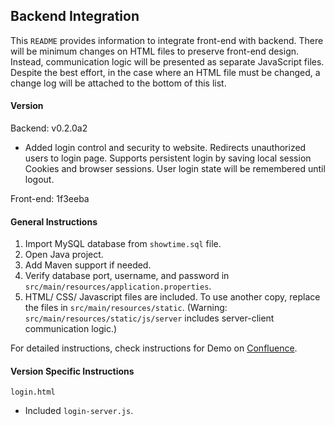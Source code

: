 ## Backend Integration
This `README` provides information to integrate front-end with backend. 
There will be minimum changes on HTML files to preserve front-end design. 
Instead, communication logic will be presented as separate JavaScript files. 
Despite the best effort, in the case where an HTML file must be changed, 
a change log will be attached to the bottom of this list.

#### Version
Backend: v0.2.0a2
- Added login control and security to website. 
  Redirects unauthorized users to login page.
  Supports persistent login by saving local session Cookies and browser sessions. 
  User login state will be remembered until logout.

Front-end: 1f3eeba

#### General Instructions
1. Import MySQL database from `showtime.sql` file.
2. Open Java project.
3. Add Maven support if needed.
4. Verify database port, username, and password in `src/main/resources/application.properties`.
5. HTML/ CSS/ Javascript files are included.
   To use another copy, replace the files in `src/main/resources/static`.
   (Warning: `src/main/resources/static/js/server` includes server-client communication logic.)

For detailed instructions, check instructions for Demo on 
[Confluence](https://201fptesting3.atlassian.net/wiki/spaces/DOC/pages/229779/Demo+Installation+Guide).

#### Version Specific Instructions
`login.html`
- Included `login-server.js`.